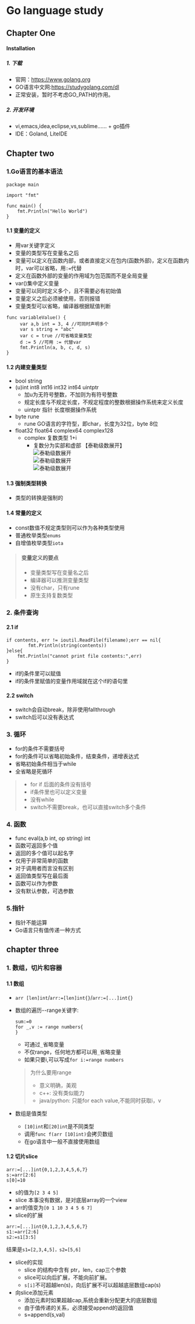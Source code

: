 # Go language study
## Chapter One
#### Installation
##### 1. 下载
   * 官网：<https://www.golang.org>
   * GO语言中文网:<https://studygolang.com/dl>
   * 正常安装，暂时不考虑GO_PATH的作用。
##### 2. 开发环境
   * vi,emacs,idea,eclipse,vs,sublime…… + go插件
   * IDE：Goland, LiteIDE
## Chapter two
### 1.Go语言的基本语法
```
package main

import "fmt"

func main() {
    fmt.Println("Hello World")
}
```
#### 1.1 变量的定义
   * 用var关键字定义
   * 变量的类型写在变量名之后
   * 变量可以定义在函数内部，或者直接定义在包内(函数外部)，定义在函数内时，var可以省略，用`:=`代替
   * 定义在函数外部的变量的作用域为包范围而不是全局变量
   * var()集中定义变量
   * 变量可以同时定义多个，且不需要必有初始值
   * 变量定义之后必须被使用，否则报错
   * 变量类型可以省略，编译器根据赋值判断
   
   ```
   func variableValue() {
        var a,b int = 3, 4 //可同时声明多个
        var s string = "abc"
        var c = true //可省略变量类型
        d := 5 //可用 := 代替var
        fmt.Println(a, b, c, d, s)
   }
   ```
#### 1.2 内建变量类型
   * bool string
   * (u)int int8 int16 int32 int64 uintptr
      + 加u为无符号整数，不加则为有符号整数
      + 规定长度与不规定长度，不规定程度的整数根据操作系统来定义长度
      + uintptr 指针 长度根据操作系统
   * byte rune
      + rune GO语言的字符型，即char，长度为32位，byte 8位
   * float32 float64 complex64 complex128
      + complex 复数类型 1+i 
        - 复数分为实部和虚部 【泰勒级数展开】   
          ![泰勒级数展开](./images/complex.png)   
          ![泰勒级数展开](./images/complex2.png)   
          ![泰勒级数展开](./images/complex1.png)   
#### 1.3 强制类型转换
   * 类型的转换是强制的
#### 1.4 常量的定义
   * const数值不规定类型则可以作为各种类型使用
   * 普通枚举类型`enums`
   * 自增值枚举类型`iota`

> #### 变量定义的要点
> + 变量类型写在变量名之后
> + 编译器可以推测变量类型
> + 没有char，只有rune
> + 原生支持复数类型
### 2. 条件查询
#### 2.1 if
```
if contents, err != ioutil.ReadFile(filename);err == nil{
        fmt.Println(string(contents))
}else{
    fmt.Println("cannot print file contents:",err)
}
```
* if的条件里可以赋值
* if的条件里赋值的变量作用域就在这个if的语句里
#### 2.2 switch
* switch会自动break，除非使用fallthrough
* switch后可以没有表达式
### 3. 循环
* for的条件不需要括号
* for的条件可以省略初始条件，结束条件，递增表达式
* 省略初始条件相当于while
* 全省略是死循环

>* for if 后面的条件没有括号
>* if条件里也可以定义变量
>* 没有while
>* switch不需要break，也可以直接switch多个条件
### 4. 函数
* func eval(a,b int, op string) int
* 函数可返回多个值
* 返回的多个值可以起名字
* 仅用于非常简单的函数
* 对于调用者而言没有区别
* 返回值类型写在最后面
* 函数可以作为参数
* 没有默认参数，可选参数
### 5.指针
* 指针不能运算
* Go语言只有值传递一种方式
## chapter three
### 1. 数组，切片和容器
#### 1.1 数组
*  `arr [len]int`/`arr:=[len]int{}`/`arr:=[...]int{}`
* 数组的遍历--range关键字:
  ```
  sum:=0
  for _,v := range numbers{
  }
  ```
    + 可通过`_`省略变量
    + 不仅range，任何地方都可以用`_`省略变量
    + 如果只要i,可以写成`for i:=range numbers`
   >为什么要用range
   >    - 意义明确，美观
   >    - c++: 没有类似能力
   >    - java/python: 只能for each value,不能同时获取i，v

* 数组是值类型
   + `[10]int`和`[20]int`是不同类型
   + 调用`func f(arr [10]int)`会拷贝数组
   + 在go语言中一般不直接使用数组
#### 1.2 切片slice
```
arr:=[...]int{0,1,2,3,4,5,6,7}
s:=arr[2:6]
s[0]=10
```
* s的值为`[2 3 4 5]`
* slice 本事没有数据，是对底层array的一个view
* arr的值变为`[0 1 10 3 4 5 6 7]`
* slice的扩展
```
arr:=[...]int{0,1,2,3,4,5,6,7}
s1:=arr[2:6]
s2:=s1[3:5]
```
结果是`s1=[2,3,4,5]，s2=[5,6]`
* slice的实现
   + slice 的结构中含有 ptr，len，cap三个参数
   + slice可以向后扩展，不能向前扩展。
   + `s[i]`不可超越len(s)，向后扩展不可以超越底层数组cap(s)
* 向slice添加元素
   + 添加元素时如果超越cap,系统会重新分配更大的底层数组
   + 由于值传递的关系，必须接受append的返回值
   + s=append(s,val)
   

